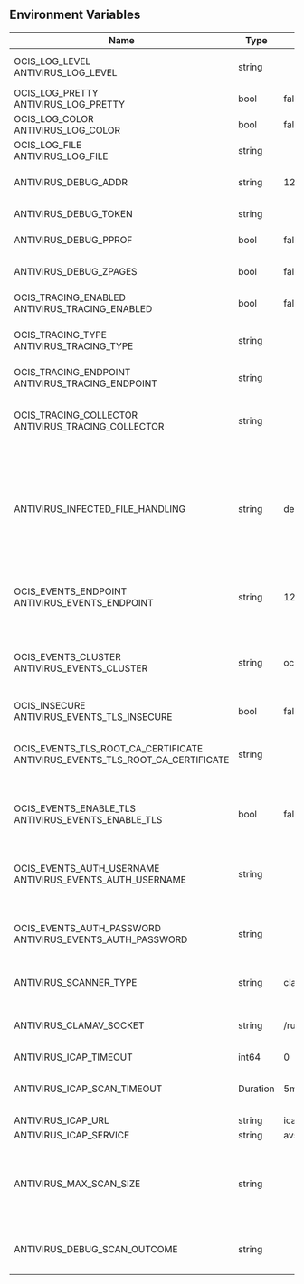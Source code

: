 ## Environment Variables

| Name | Type | Default Value | Description |
|------|------|---------------|-------------|
| OCIS_LOG_LEVEL<br/>ANTIVIRUS_LOG_LEVEL | string |  | The log level. Valid values are: 'panic', 'fatal', 'error', 'warn', 'info', 'debug', 'trace'.|
| OCIS_LOG_PRETTY<br/>ANTIVIRUS_LOG_PRETTY | bool | false | Activates pretty log output.|
| OCIS_LOG_COLOR<br/>ANTIVIRUS_LOG_COLOR | bool | false | Activates colorized log output.|
| OCIS_LOG_FILE<br/>ANTIVIRUS_LOG_FILE | string |  | The path to the log file. Activates logging to this file if set.|
| ANTIVIRUS_DEBUG_ADDR | string | 127.0.0.1:9277 | Bind address of the debug server, where metrics, health, config and debug endpoints will be exposed.|
| ANTIVIRUS_DEBUG_TOKEN | string |  | Token to secure the metrics endpoint.|
| ANTIVIRUS_DEBUG_PPROF | bool | false | Enables pprof, which can be used for profiling.|
| ANTIVIRUS_DEBUG_ZPAGES | bool | false | Enables zpages, which can be used for collecting and viewing in-memory traces.|
| OCIS_TRACING_ENABLED<br/>ANTIVIRUS_TRACING_ENABLED | bool | false | Activates tracing.|
| OCIS_TRACING_TYPE<br/>ANTIVIRUS_TRACING_TYPE | string |  | The type of tracing. Defaults to '', which is the same as 'jaeger'. Allowed tracing types are 'jaeger' and '' as of now.|
| OCIS_TRACING_ENDPOINT<br/>ANTIVIRUS_TRACING_ENDPOINT | string |  | The endpoint of the tracing agent.|
| OCIS_TRACING_COLLECTOR<br/>ANTIVIRUS_TRACING_COLLECTOR | string |  | The HTTP endpoint for sending spans directly to a collector, i.e. http://jaeger-collector:14268/api/traces. Only used if the tracing endpoint is unset.|
| ANTIVIRUS_INFECTED_FILE_HANDLING | string | delete | Defines the behaviour when a virus has been found. Supported options are: 'delete', 'continue' and 'abort '. Delete will delete the file. Continue will mark the file as infected but continues further processing. Abort will keep the file in the uploads folder for further admin inspection and will not move it to its final destination.|
| OCIS_EVENTS_ENDPOINT<br/>ANTIVIRUS_EVENTS_ENDPOINT | string | 127.0.0.1:9233 | The address of the event system. The event system is the message queuing service. It is used as message broker for the microservice architecture.|
| OCIS_EVENTS_CLUSTER<br/>ANTIVIRUS_EVENTS_CLUSTER | string | ocis-cluster | The clusterID of the event system. The event system is the message queuing service. It is used as message broker for the microservice architecture. Mandatory when using NATS as event system.|
| OCIS_INSECURE<br/>ANTIVIRUS_EVENTS_TLS_INSECURE | bool | false | Whether to verify the server TLS certificates.|
| OCIS_EVENTS_TLS_ROOT_CA_CERTIFICATE<br/>ANTIVIRUS_EVENTS_TLS_ROOT_CA_CERTIFICATE | string |  | The root CA certificate used to validate the server's TLS certificate. If provided ANTIVIRUS_EVENTS_TLS_INSECURE will be seen as false.|
| OCIS_EVENTS_ENABLE_TLS<br/>ANTIVIRUS_EVENTS_ENABLE_TLS | bool | false | Enable TLS for the connection to the events broker. The events broker is the ocis service which receives and delivers events between the services.|
| OCIS_EVENTS_AUTH_USERNAME<br/>ANTIVIRUS_EVENTS_AUTH_USERNAME | string |  | The username to authenticate with the events broker. The events broker is the ocis service which receives and delivers events between the services.|
| OCIS_EVENTS_AUTH_PASSWORD<br/>ANTIVIRUS_EVENTS_AUTH_PASSWORD | string |  | The password to authenticate with the events broker. The events broker is the ocis service which receives and delivers events between the services.|
| ANTIVIRUS_SCANNER_TYPE | string | clamav | The antivirus scanner to use. Supported values are 'clamav' and 'icap'.|
| ANTIVIRUS_CLAMAV_SOCKET | string | /run/clamav/clamd.ctl | The socket clamav is running on. Note the default value is an example which needs adaption according your OS.|
| ANTIVIRUS_ICAP_TIMEOUT | int64 | 0 | Timeout for the ICAP client.|
| ANTIVIRUS_ICAP_SCAN_TIMEOUT | Duration | 5m0s | Scan timeout for the ICAP client. Defaults to '5m' (5 minutes). See the Environment Variable Types description for more details.|
| ANTIVIRUS_ICAP_URL | string | icap://127.0.0.1:1344 | URL of the ICAP server.|
| ANTIVIRUS_ICAP_SERVICE | string | avscan | The name of the ICAP service.|
| ANTIVIRUS_MAX_SCAN_SIZE | string |  | The maximum scan size the virus scanner can handle. Only this many bytes of a file will be scanned. 0 means unlimited and is the default. Usable common abbreviations: [KB, KiB, MB, MiB, GB, GiB, TB, TiB, PB, PiB, EB, EiB], example: 2GB.|
| ANTIVIRUS_DEBUG_SCAN_OUTCOME | string |  | A predefined outcome for virus scanning, FOR DEBUG PURPOSES ONLY! (example values: 'found,infected')|